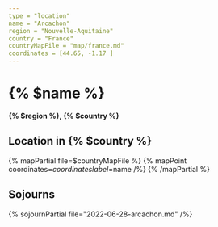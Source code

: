 ```yaml
---
type = "location"
name = "Arcachon"
region = "Nouvelle-Aquitaine"
country = "France"
countryMapFile = "map/france.md"
coordinates = [44.65, -1.17 ]
---
```


# {% $name %}

**{% $region %}, {% $country %}**

## Location in {% $country %}

{% mapPartial file=$countryMapFile %}
  {% mapPoint coordinates=$coordinates label=$name /%}
{% /mapPartial %}

## Sojourns

{% sojournPartial file="2022-06-28-arcachon.md" /%}
